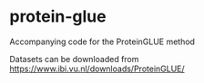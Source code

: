 # protein-glue
Accompanying code for the ProteinGLUE method

Datasets can be downloaded from https://www.ibi.vu.nl/downloads/ProteinGLUE/
